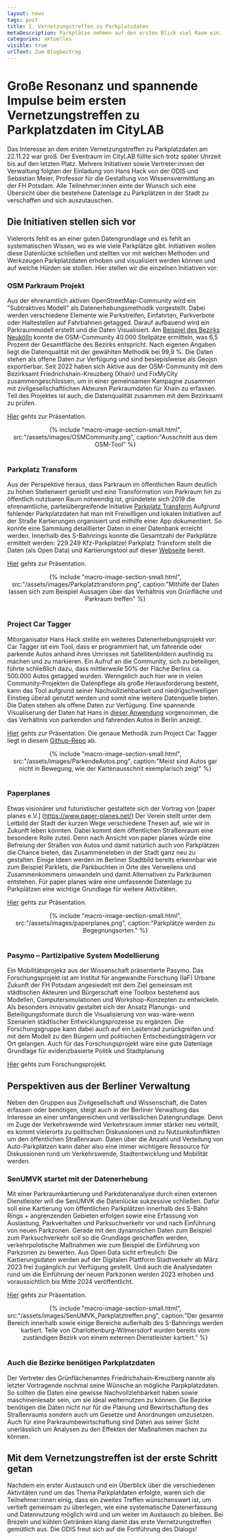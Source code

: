 ```yaml
---
layout: news
tags: post
title: 1. Vernetzungstreffen zu Parkplatzdaten 
metaDescription: Parkplätze nehmen auf den ersten Blick viel Raum ein. Doch wie können Parkplatzdaten erfasst und genutzt werden? Um sich diesen Fragestellungen zu nähern fand ein erstes Vernetzungstreffen zwischen verschiedenen Initiativen und Vertreter:innen der Berliner Verwaltung statt.
categories: aktuelles
visible: true
urlText: Zum Blogbeitrag
---
```

# Große Resonanz und spannende Impulse beim ersten Vernetzungstreffen zu Parkplatzdaten im CityLAB

Das Interesse an dem ersten Vernetzungstreffen zu Parkplatzdaten am 22.11.22 war groß. Der Eventraum im CityLAB füllte sich trotz später Uhrzeit bis auf den letzten Platz. Mehrere Initiativen sowie Vertreter:innen der Verwaltung folgten der Einladung von Hans Hack von der ODIS und Sebastian Meier, Professor für die Gestaltung von Wissensvermittlung an der FH Potsdam. Alle Teilnehmer:innen einte der Wunsch sich eine Übersicht über die bestehene Datenlage zu Parkplätzen in der Stadt zu verschaffen und sich auszutauschen. 

## Die Initiativen stellen sich vor

Vielerorts fehlt es an einer guten Datengrundlage und es fehlt an systematischen Wissen, wo es wie viele Parkplätze gibt. Initiativen wollen diese Datenlücke schließen und stellten vor mit welchen Methoden und Werkzeugen Parkplatzdaten erhoben und visualisiert werden können und auf welche Hürden sie stoßen. Hier stellen wir die einzelnen Initiativen vor:

### OSM Parkraum Projekt
Aus der ehrenamtlich aktiven OpenStreetMap-Community wird ein "Subtraktives Modell" als Datenerhebungsmethodik vorgestellt. Dabei werden verschiedene Elemente wie Parkstreifen, Einfahrten, Parkverbote oder Haltestellen auf Fahrbahnen getagged. Darauf aufbauend wird ein Parkraummodell erstellt und die Daten Visualisiert. Am  [Beispiel des Bezirks Neukölln](https://strassenraumkarte.osm-berlin.org/about) konnte die OSM-Community 40.000 Stellpätze ermitteln, was 6,5 Prozent der Gesamtfläche des Bezirks entspricht. Nach eigenen Angaben liegt die Datenqualität mit der gewählten Methodik bei 99,9 %. Die Daten stehen als offene Daten zur Verfügung und sind besiepislweise als Geojsn exportierbar. Seit 2022 haben sich Aktive aus der OSM-Community mit dem Bezirksamt Friedrichshain-Kreuzberg (Xhain) und FixMyCity zusammengeschlossen, um in einer gemeinsamen Kampagne zusammen mit zivilgesellschaftlichen Akteuren Parkraumdaten für Xhain zu erfassen. Teil des Projektes ist auch, die Datenqualität zusammen mit dem Bezirksamt zu prüfen.

[Hier](https://parkraum.osm-verkehrswende.org/) gehts zur Präsentation.

<center>
{% include "macro-image-section-small.html", src:"/assets/images/OSMCommunity.png",  caption:"Ausschnitt aus dem OSM-Tool" %}
</center>
<br>

### Parkplatz Transform 
Aus der Perspektive heraus, dass Parkraum im öffentlichen Raum deutlich zu hohen Stellenwert genießt und eine Transformation von Parkraum hin zu öffentlich nutzbaren Raum notwendig ist, gründetete sich 2019 die ehrenamtliche, parteiübergreifende Initiative [Parkplatz Transform](https://www.xtransform.org/) Aufgrund fehlender Parkplatzdaten hat man mit Freiwilligen und lokalen Initiativen auf der Straße Kartierungen organisiert und mithilfe einer App dokumentiert. So konnte eine Sammlung detaillierter Daten in einer Datenbank erreicht werden. Innerhalb des S-Bahnrings konnte die Gesamtzahl der Parkplätze ermittelt werden: 229.249 Kfz-Parkplätze! Parkplatz Transform stellt die Daten (als Open Data) und Kartierungstool auf dieser [Webseite](app.xtransform.org/) bereit.
  
[Hier](https://docs.google.com/presentation/d/1fB2jyy-_FIl_ueetVBwP6WTOk46wKjc6EEnMorLRR98/edit#slide=id.g16ec39b1b53_0_0/) gehts zur Präsentation.

<center>
{% include "macro-image-section-small.html", src:"/assets/images/Parkplatztransform.png",  caption:"Mithilfe der Daten lassen sich zum Beispiel Aussagen über das Verhältnis von Grünfläche und Parkraum treffen" %}
</center>
<br>


### Project Car Tagger
Mitorganisator Hans Hack stellte ein weiteres Datenerhebungsprojekt vor: Car Tagger ist eim Tool, dass er programmiert hat, um fahrende oder parkende Autos anhand ihres Umrisses mit Satellitenbildern ausfindig zu machen und zu markieren. Ein Aufruf an die Community, sich zu beteiligen, führte schließlich dazu, dass mittlerweile 50% der Fläche Berlins ca. 500.000 Autos getagged wurden. Wenngelich auch hier wie in vielen Community-Projekten die Datenpflege als große Herausforderung besteht, kann das Tool aufgrund seiner Nachvollziehbarkeit und niedrigschwelligen Einstieg überall genutzt werden und somit eine weitere Datenquelle bieten. Die Daten stehen als offene Daten zur Verfügung. Eine spannende Visualiserung der Daten hat Hans in [dieser Anwendung](hhttps://hanshack.com/howmanycars/?viewRatio=false&zoom=13.084933259369187&lng=13.443490099742121&lat=52.47016553456325) vorgenommen, die das Verhältnis von parkenden und fahrenden Autos in Berlin anzeigt.

[Hier](https://docs.google.com/presentation/d/1Fl1ojF1nl01fnM8WdUI4JA4WP-k0fnCN-4FK7kwbLOY/edit#slide=id.g194b3b5c622_0_11/) gehts zur Präsentation.
Die genaue Methodik zum Project Car Tagger liegt in diesem [Githup-Repo](github.com/hanshack/car-tagging-data-berlin/) ab.

<center>
{% include "macro-image-section-small.html", src:"/assets/images/ParkendeAutos.png",  caption:"Meist sind Autos gar nicht in Bewegung, wie der Kartenausschnit exemplarisch zeigt" %}
</center>
<br>

### Paperplanes 
Etwas visionärer und futuristischer gestaltete sich der Vortrag von [paper planes e.V.] (https://www.paper-planes.net/) Der Verein stellt unter dem Leitbild der Stadt der kurzen Wege verschiedene Thesen auf, wie wir in Zukunft leben könnten. Dabei kommt dem öffentlichen Straßenraum eine besondere Rolle zuteil. Denn nach Ansicht von paper planes würde eine Befreiung der Straßen von Autos und damit natürlich auch von Parkplätzen die Chance bieten, das Zusammeneleben in der Stadt ganz neu zu gestalten. Einige Ideen werden im Berliner Stadtbild bereits erkennbar wie zum Beispiel Parklets, die Parkbuchten in Orte des Verweilens und Zusammenkommens umwandeln und damit Alternativen zu Parkräumen entstehen. Für paper planes wäre eine umfassende Datenlage zu Parkplätzen eine wichtige Grundlage für weitere Aktivitäten.

[Hier](src:"/assets/file-download/preasentation_paperplanes.pdf") gehts zur Präsentation.

<center>
{% include "macro-image-section-small.html", src:"/assets/images/paperplanes.png",  caption:"Parkplätze werden zu Begegnungsorten." %}
</center>
<br>

### Pasymo – Partizipative System Modellierung

Ein Mobilitätsprojekz aus der Wissenschaft präsentierte Pasymo. Das Forschungsprojekt ist am Institut für angewandte Forschung (IaF) Urbane Zukunft der FH Potsdam angesiedelt mit dem Ziel gemeinsam mit städtischen Akteuren und Bürgerschaft eine Toolbox bestehend aus Modellen, Computersimulationen und Workshop-Konzepten zu entwickeln. Als besonders innovativ gestaltet sich der Ansatz Planungs- und Beteiligungsformate durch die Visualisierung von was-wäre-wenn Szenarien städtischer Entwicklungsprozesse zu ergänzen. Die Forschungsgruppe kann dabei auch auf ein Lastenrad zurückgreifen und mit dem Modell zu den Bürgern und politischen Entscheidungsträgern vor Ort gelangen. Auch für das Forschungsprojekt wäre eine gute Datenlage Grundlage für evidenzbasierte Politik und Stadtplanung

[Hier](https://www.fh-potsdam.de/studium-weiterbildung/projekte/pasymo/) gehts zum Forschungsprojekt. 

## Perspektiven aus der Berliner Verwaltung
Neben den Gruppen aus Zivilgesellschaft und Wissenschaft, die Daten erfassen oder benötigen, steigt auch in der Berliner Verwaltung das Interesse an einer umfangereichen und verlässlichen Datengrundlage. Denn im Zuge der Verkehrswende wird Verkehrsraum immer stärker neu verteilt, es kommt vielerorts zu politischen Diskussionen und zu Nutzunksfonflikten um den öffentlichen Straßenraum. Daten über die Anzahl und Verteilung von Auto-Parkplätzen kann daher also eine immer wichtigere Ressource für Diskussionen rund um Verkehrswende, Stadtentwicklung und Mobilität werden. 

### SenUMVK startet mit der Datenerhebung
Mit einer Parkraumkartierung und Parkdatenanalyse durch einen externen Dienstleister will die SenUMVK die Datenlücke sukzessive schließen. Dafür soll eine Kartierung von öffentlichen Parkplätzen innerhalb des S-Bahn Rings + angrenzenden Gebieten erfolgen sowie eine Erfassung von Auslastung, Parkverhalten und Parksuchverkehr vor und nach Einführung von neuen Parkzonen. Gerade mit den dynamsichen Daten zum Beispiel zum Parksuchverkehr soll so die Grundlage geschaffen werden, verkehrpolotische Maßnahmen wie zum Beispiel die Einführung von Parkzonen zu bewerten. Aus Open Data sicht erfreulich: Die Kartierungsdaten werden auf der Digitalen Plattform Stadtverkehr ab März 2023 frei zugänglich zur Verfügung gestellt. Und auch die Analysedaten rund um die Einführung der neuen Parkzonen werden 2023 erhoben und voraussichtlich bis Mitte 2024 veröffentlicht. 

[Hier](src:"/assets/file-download/Vorstellung_eUVM_Pardatenanalyse.pdf") gehts zur Präsentation.

<center>
{% include "macro-image-section-small.html", src:"/assets/images/SenUMVK_Parkplatztreffen.png",  caption:"Der gesamte Bereich innerhalb sowie einige Bereiche außerhalb des S-Bahnrings werden kartiert. Teile von Charlottenburg-Wilmersdorf wurden bereits vom zuständigen Bezirk von einem externen Dienstleister kartiert." %}
</center>
<br>

### Auch die Bezirke benötigen Parkplatzdaten
Der Vertreter des Grünflächenamtes Friedrichshain-Kreuzberg nannte als letzter Vortragende nochmal seine Wünsche an mögliche Parpkplatzdaten. So sollten die Daten eine gewisse Nachvollziehbarkeit haben sowie maschinenlesabr sein, um sie ideal weiternutzen zu können. Die Bezirke benötigen die Daten nicht nur für die Planung und Bewirtschaftung des Straßenraums sondern auch um Gesetze und Anordnungen umzusetzen. Auch für eine Parkraumbewirtschaftung sind Daten aus seiner Sicht unerlässlich um Analysen zu den Effekten der Maßnahmen machen zu können.


## Mit dem Vernetzungstreffen ist der erste Schritt getan

 Nachdem ein erster Austausch und ein Überblick über die verschiedenen Aktivitäten rund um das Thema Parkplatdaten erfolgte, waren sich die Teilnehmer:innen einig, dass ein zweites Treffen wünschenswert ist, um vertieft gemeinsam zu überlegen, wie eine systematische Datenerfassung und Datennutzung möglich wird und um weiter im Austausch zu bleiben. Bei Brezeln und kühlen Getränken klang damit das erste Vernetzungstreffen gemütlich aus. Die ODIS freut sich auf die Fortführung des Dialogs!
